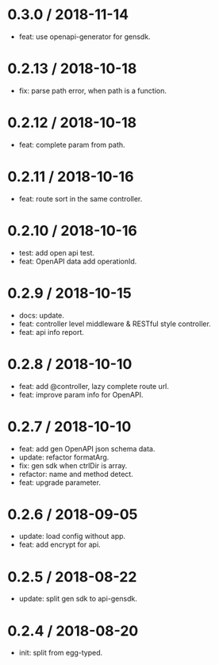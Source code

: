 
0.3.0 / 2018-11-14
==================

  * feat: use openapi-generator for gensdk.

0.2.13 / 2018-10-18
==================

  * fix: parse path error, when path is a function.

0.2.12 / 2018-10-18
==================

  * feat: complete param from path.

0.2.11 / 2018-10-16
==================

  * feat: route sort in the same controller.

0.2.10 / 2018-10-16
==================

  * test: add open api test.
  * feat: OpenAPI data add operationId.

0.2.9 / 2018-10-15
==================

  * docs: update.
  * feat: controller level middleware & RESTful style controller.
  * feat: api info report.

0.2.8 / 2018-10-10
==================

  * feat: add @controller, lazy complete route url.
  * feat: improve param info for OpenAPI.

0.2.7 / 2018-10-10
==================

  * feat: add gen OpenAPI json schema data.
  * update: refactor formatArg.
  * fix: gen sdk when ctrlDir is array.
  * refactor: name and method detect.
  * feat: upgrade parameter.

0.2.6 / 2018-09-05
==================

  * update: load config without app.
  * feat: add encrypt for api.

0.2.5 / 2018-08-22
==================

  * update: split gen sdk to api-gensdk.

0.2.4 / 2018-08-20
==================

  * init: split from egg-typed.
